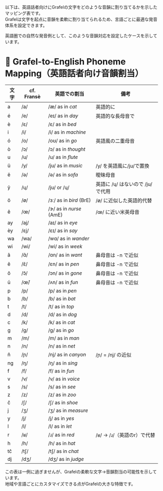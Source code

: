 以下は、英語話者向けにGrafelの文字をどのような音韻に割り当てるかを示したマッピング表です。  
Grafelは文字を起点に音韻を柔軟に割り当てられるため、言語ごとに最適な発音体系を設定できます。  

英語圏での自然な発音例として、このような音韻対応を設定したケースを示しています。  

# 📘 Grafel-to-English Phoneme Mapping（英語話者向け音韻割当）

| 文字 | cf. Fransè | 英語での割当                   | 備考                                      |
|------|------------|--------------------------------|-------------------------------------------|
| a    | /a/        | /æ/ as in *cat*                | 英語的に                                  |
| é    | /e/        | /eɪ/ as in *day*               | 英語的な長母音で                          |
| è    | /ɛ/        | /ɛ/ as in *bed*                |                                           |
| i    | /i/        | /i/ as in *machine*            |                                           |
| ó    | /o/        | /oʊ/ as in *go*                | 英語風の二重母音                          |
| ò    | /ɔ/        | /ɔ/ as in *thought*            |                                           |
| u    | /u/        | /u/ as in *flute*              |                                           |
| ü    | /y/        | /ju/ as in *music*             | /y/ を英語風に/ju/で置換                  |
| ë    | /ə/        | /ə/ as in *sofa*               | 曖昧母音                                  |
| ŷ    | /ɥ/        | /ju/ or /ɥ/                    | 英語に /ɥ/ はないので /ju/ で代用         |
| ö    | /ø/        | /ɜː/ as in *bird* (BrE)        | /ø/ に近似した英語的代替                  |
| ê    | /œ/        | /ɝ/ as in *nurse* (AmE)        | /œ/ に近い米英母音                        |
| ay   | /aj/       | /aɪ/ as in *eye*               |                                           |
| èy   | /ɛj/       | /ɛɪ/ as in *say*               |                                           |
| wa   | /wa/       | /wɑ/ as in *wander*            |                                           |
| wi   | /wi/       | /wi/ as in *week*              |                                           |
| ã    | /ɑ̃/       | /ɑn/ as in *want*              | 鼻母音は -n で近似                        |
| ẽ    | /ɛ̃/       | /ɛn/ as in *pen*               | 鼻母音は -n で近似                        |
| õ    | /ɔ̃/       | /ɔn/ as in *gone*              | 鼻母音は -n で近似                        |
| ũ    | /œ̃/       | /ʌn/ as in *fun*               | 鼻母音は -n で近似                        |
| p    | /p/        | /p/ as in *pen*                |                                           |
| b    | /b/        | /b/ as in *bat*                |                                           |
| t    | /t/        | /t/ as in *top*                |                                           |
| d    | /d/        | /d/ as in *dog*                |                                           |
| c    | /k/        | /k/ as in *cat*                |                                           |
| g    | /g/        | /g/ as in *go*                 |                                           |
| m    | /m/        | /m/ as in *man*                |                                           |
| n    | /n/        | /n/ as in *net*                |                                           |
| ñ    | /ɲ/        | /nj/ as in *canyon*            | /ɲ/ = /nj/ の近似                         |
| ng   | /ŋ/        | /ŋ/ as in *sing*               |                                           |
| f    | /f/        | /f/ as in *fun*                |                                           |
| v    | /v/        | /v/ as in *voice*              |                                           |
| s    | /s/        | /s/ as in *see*                |                                           |
| z    | /z/        | /z/ as in *zoo*                |                                           |
| ĉ    | /ʃ/        | /ʃ/ as in *shoe*               |                                           |
| j    | /ʒ/        | /ʒ/ as in *measure*            |                                           |
| y    | /j/        | /j/ as in *yes*                |                                           |
| l    | /l/        | /l/ as in *let*                |                                           |
| r    | /ʁ/        | /ɹ/ as in *red*                | /ʁ/ → /ɹ/（英語のr）で代替               |
| h    | /h/        | /h/ as in *hat*                |                                           |
| tĉ   | /tʃ/       | /tʃ/ as in *chat*              |                                           |
| dj   | /dʒ/       | /dʒ/ as in *judge*             |                                           |


この表は一例に過ぎませんが、Grafelの柔軟な文字→音韻割当の可能性を示しています。  
地域や言語ごとにカスタマイズできる点がGrafelの大きな特徴です。

